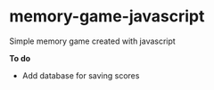 # memory-game-javascript
Simple memory game created with javascript

**To do**


- Add database for saving scores

